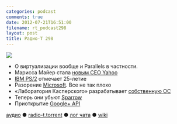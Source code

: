 ```yaml
---
categories: podcast
comments: true
date: 2012-07-21T16:51:00
filename: rt_podcast298
layout: post
title: Радио-Т 298
---
```


![](https://radio-t.com/images/radio-t/rt298.jpg)

* О виртуализации вообще и Parallels в частности.
* Марисса Майер стала [новым СЕО Yahoo](http://habrahabr.ru/post/147918/)
* [IBM PS/2](http://www.dgl.ru/news/ibm-ps2-legenda-otmechaet-25-letie_2102.html) отмечает 25-летие
* Разорение [Microsoft](http://www.latimes.com/business/la-fi-microsoft-earns-20120719,0,3760896.story). Все не так плохо
* «Лаборатория Касперского» разрабатывает [собственную ОС](http://safe.cnews.ru/news/top/index.shtml?2012/07/19/496956)
* Теперь они убьют [Sparrow](http://arstechnica.com/information-technology/2012/07/you-shall-know-google-by-its-trail-of-dead-a-sparrow-users-lament/)
* Приоткрытие [Google+ API](http://mashable.com/2012/07/19/google-plus-api-businesses/)

[аудио](http://cdn.radio-t.com/rt_podcast298.mp3) ● [radio-t.torrent](http://cdn.radio-t.com/torrents/rt_podcast298.mp3.torrent) ● [лог чата](http://chat.radio-t.com/logs/radio-t-298.html) ● [wiki](http://wiki.radio-t.com/%D0%92%D1%8B%D0%BF%D1%83%D1%81%D0%BA_298)<audio src="http://cdn.radio-t.com/rt_podcast298.mp3" preload="none"></audio>
